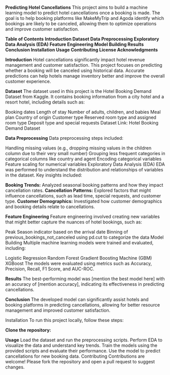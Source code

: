 **Predicting Hotel Cancellations**
This project aims to build a machine learning model to predict hotel cancellations once a booking is made. The goal is to help booking platforms like MakeMyTrip and Agoda identify which bookings are likely to be canceled, allowing them to optimize operations and improve customer satisfaction.

**Table of Contents**
**Introduction
Dataset
Data Preprocessing
Exploratory Data Analysis (EDA)
Feature Engineering
Model Building
Results
Conclusion
Installation
Usage
Contributing
License
Acknowledgments**


**Introduction**
Hotel cancellations significantly impact hotel revenue management and customer satisfaction. This project focuses on predicting whether a booking will be canceled using historical data. Accurate predictions can help hotels manage inventory better and improve the overall customer experience.

**Dataset**
The dataset used in this project is the Hotel Booking Demand Dataset from Kaggle. It contains booking information from a city hotel and a resort hotel, including details such as:

Booking dates
Length of stay
Number of adults, children, and babies
Meal plan
Country of origin
Customer type
Reserved room type and assigned room type
Deposit type and special requests
Dataset Link: Hotel Booking Demand Dataset

**Data Preprocessing**
Data preprocessing steps included:

Handling missing values (e.g., dropping missing values in the children column due to their very small number)
Grouping less frequent categories in categorical columns like country and agent
Encoding categorical variables
Feature scaling for numerical variables
Exploratory Data Analysis (EDA)
EDA was performed to understand the distribution and relationships of variables in the dataset. Key insights included:

**Booking Trends:** Analyzed seasonal booking patterns and how they impact cancellation rates.
**Cancellation Patterns:** Explored factors that might influence cancellations, such as lead time, special requests, and customer type.
**Customer Demographics:** Investigated how customer demographics and booking details relate to cancellations.

**Feature Engineering**
Feature engineering involved creating new variables that might better capture the nuances of hotel bookings, such as:

Peak Season indicator based on the arrival date
Binning of previous_bookings_not_canceled using pd.cut to categorize the data
Model Building
Multiple machine learning models were trained and evaluated, including:

Logistic Regression
Random Forest
Gradient Boosting Machine (GBM)
XGBoost
The models were evaluated using metrics such as Accuracy, Precision, Recall, F1 Score, and AUC-ROC.

**Results**
The best-performing model was [mention the best model here] with an accuracy of [mention accuracy], indicating its effectiveness in predicting cancellations.

**Conclusion**
The developed model can significantly assist hotels and booking platforms in predicting cancellations, allowing for better resource management and improved customer satisfaction.

Installation
To run this project locally, follow these steps:

**Clone the repository:**

**Usage**
Load the dataset and run the preprocessing scripts.
Perform EDA to visualize the data and understand key trends.
Train the models using the provided scripts and evaluate their performance.
Use the model to predict cancellations for new booking data.
Contributing
Contributions are welcome! Please fork the repository and open a pull request to suggest changes.
